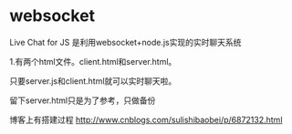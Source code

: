 # websocket
Live Chat for JS
是利用websocket+node.js实现的实时聊天系统
 
1.有两个html文件。client.html和server.html。

只要server.js和client.html就可以实时聊天啦。

留下server.html只是为了参考，只做备份

博客上有搭建过程
http://www.cnblogs.com/sulishibaobei/p/6872132.html
